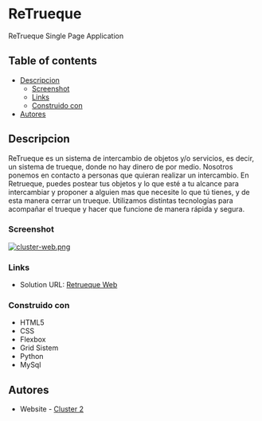 # ReTrueque

ReTrueque Single Page Application 
 
## Table of contents

- [Descripcion](#descripcion)
  - [Screenshot](#screenshot)
  - [Links](#links)
  - [Construido con](#construido-con)
- [Autores](#autores)

## Descripcion

ReTrueque es un sistema de intercambio de objetos y/o servicios, es decir, un sistema de trueque, donde no hay dinero de por medio. Nosotros ponemos en contacto a personas que quieran realizar un intercambio. 
En Retrueque, puedes postear tus objetos y lo que esté a tu alcance para intercambiar y proponer a alguien mas que necesite lo que tú tienes, y de esta manera cerrar un trueque. 
Utilizamos distintas tecnologías para acompañar el trueque y hacer que funcione de manera rápida y segura. 

### Screenshot

[![cluster-web.png](https://i.postimg.cc/V6BcsyHN/cluster-web.png)](https://postimg.cc/sQXLKLzF)

### Links

- Solution URL: [Retrueque Web](https://retrueque-cluster2.vercel.app/)

### Construido con

- HTML5 
- CSS 
- Flexbox
- Grid Sistem
- Python
- MySql

## Autores

- Website - [Cluster 2](https://cluster2.com.ar/)
